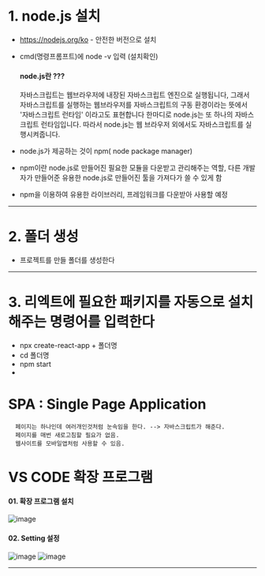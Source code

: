   # 1. node.js 설치
    
   * https://nodejs.org/ko - 안전한 버전으로 설치 
   * cmd(명령프롬프트)에 node -v 입력 (설치확인)
   
       #### node.js란 ???
      자바스크립트는 웹브라우저에 내장된 자바스크립트 엔진으로 실행됩니다, 그래서 자바스크립트를 실행하는 웹브라우저를 자바스크립트의 구동 환경이라는 뜻에서 '자바스크립트 런타임' 이라고도 표현합니다
      한마디로 node.js는 또 하나의 자바스크립트 런타임입니다. 따라서  node.js는 웹 브라우저 외에서도 자바스크립트를 실행시켜줍니다.  
      
   *  node.js가 제공하는 것이 npm( node package manager)
   *  npm이란 node.js로 만들어진 필요한 모듈을 다운받고 관리해주는 역할, 다른 개발자가 만들어준 유용한 node.js로 만들어진 툴을 가져다가 쓸 수 있게 함
   *  npm을 이용하여 유용한 라이브러리, 프레임워크를 다운받아 사용할 예정

--------------------------------------

  # 2. 폴더 생성
    
   *  프로젝트를 만들 폴더를 생성한다
   

--------------------------------------

  # 3. 리엑트에 필요한 패키지를 자동으로 설치해주는 명령어를 입력한다
    
   *  npx create-react-app + 폴더명 
   *  cd 폴더명 
   *  npm start
   *  
 
  # SPA : Single Page Application
      페이지는 하나인데 여러개인것처럼 눈속임을 한다. --> 자바스크립트가 해준다.
      페이지를 매번 새로고침할 필요가 없음.
      웹사이트를 모바일앱처럼 사용할 수 있음.
  
  # VS CODE 확장 프로그램
  #### 01. 확장 프로그램 설치 
![image](https://github.com/hani10004/react_basic/assets/129706997/9e9a92ff-abd2-42ce-b1aa-ef633fd8878a)
  #### 02. Setting 설정
![image](https://github.com/hani10004/react_basic/assets/129706997/ca4b5967-31d9-4cc2-af77-f3aed56b8b82)
![image](https://github.com/hani10004/react_basic/assets/129706997/3c13952e-5c8b-4afc-8d9a-58c55f4db0f8)

--------------------------------------

